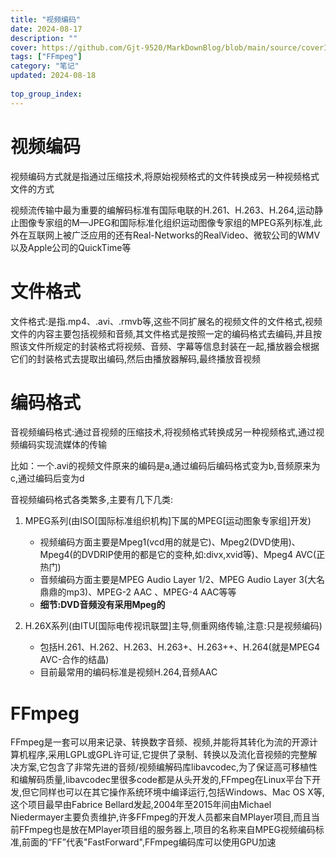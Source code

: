```yaml
---
title: "视频编码"
date: 2024-08-17
description: ""
cover: https://github.com/Gjt-9520/MarkDownBlog/blob/main/source/coverImages/Bimage-135/Bimage107.jpg?raw=true
tags: ["FFmpeg"]
category: "笔记"
updated: 2024-08-18
  
top_group_index: 
---
```


# 视频编码

视频编码方式就是指通过压缩技术,将原始视频格式的文件转换成另一种视频格式文件的方式

视频流传输中最为重要的编解码标准有国际电联的H.261、H.263、H.264,运动静止图像专家组的M—JPEG和国际标准化组织运动图像专家组的MPEG系列标准,此外在互联网上被广泛应用的还有Real-Networks的RealVideo、微软公司的WMV以及Apple公司的QuickTime等

# 文件格式

文件格式:是指.mp4、.avi、.rmvb等,这些不同扩展名的视频文件的文件格式,视频文件的内容主要包括视频和音频,其文件格式是按照一定的编码格式去编码,并且按照该文件所规定的封装格式将视频、音频、字幕等信息封装在一起,播放器会根据它们的封装格式去提取出编码,然后由播放器解码,最终播放音视频

# 编码格式

音视频编码格式:通过音视频的压缩技术,将视频格式转换成另一种视频格式,通过视频编码实现流媒体的传输

比如：一个.avi的视频文件原来的编码是a,通过编码后编码格式变为b,音频原来为c,通过编码后变为d

音视频编码格式各类繁多,主要有几下几类:

1. MPEG系列(由ISO[国际标准组织机构]下属的MPEG[运动图象专家组]开发)

    - 视频编码方面主要是Mpeg1(vcd用的就是它)、Mpeg2(DVD使用)、Mpeg4(的DVDRIP使用的都是它的变种,如:divx,xvid等)、Mpeg4 AVC(正热门)
    - 音频编码方面主要是MPEG Audio Layer 1/2、MPEG Audio Layer 3(大名鼎鼎的mp3)、MPEG-2 AAC 、MPEG-4 AAC等等
    - **细节:DVD音频没有采用Mpeg的**

2. H.26X系列(由ITU[国际电传视讯联盟]主导,侧重网络传输,注意:只是视频编码)

    - 包括H.261、H.262、H.263、H.263+、H.263++、H.264(就是MPEG4 AVC-合作的结晶)
    - 目前最常用的编码标准是视频H.264,音频AAC

# FFmpeg

FFmpeg是一套可以用来记录、转换数字音频、视频,并能将其转化为流的开源计算机程序,采用LGPL或GPL许可证,它提供了录制、转换以及流化音视频的完整解决方案,它包含了非常先进的音频/视频编解码库libavcodec,为了保证高可移植性和编解码质量,libavcodec里很多code都是从头开发的,FFmpeg在Linux平台下开发,但它同样也可以在其它操作系统环境中编译运行,包括Windows、Mac OS X等,这个项目最早由Fabrice Bellard发起,2004年至2015年间由Michael Niedermayer主要负责维护,许多FFmpeg的开发人员都来自MPlayer项目,而且当前FFmpeg也是放在MPlayer项目组的服务器上,项目的名称来自MPEG视频编码标准,前面的“FF”代表"FastForward",FFmpeg编码库可以使用GPU加速